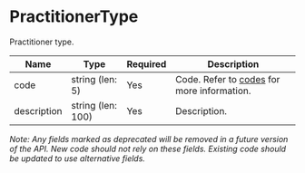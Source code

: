 # PractitionerType

Practitioner type.

| Name | Type | Required | Description |
| - | - | - | - |
| code | string (len: 5) | Yes | Code. Refer to [codes](https://github.com/fsmb/api-docs/tree/master/docs/codes) for more information. |
| description | string (len: 100) | Yes | Description. |

*Note: Any fields marked as deprecated will be removed in a future version of the API. New code should not rely on these fields. Existing code should be updated to use alternative fields.*

